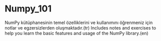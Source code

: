 # Numpy_101
NumPy kütüphanesinin temel özelliklerini ve kullanımını öğrenmeniz için notlar ve egzersizlerden oluşmaktadır.(tr)
Includes notes and exercises to help you learn the basic features and usage of the NumPy library.(en)
